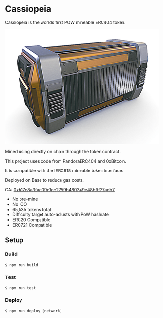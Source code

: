 # Cassiopeia

Cassiopeia is the worlds first POW mineable ERC404 token.

![image](/metadata/image.png)

Mined using directly on chain through the token contract.

This project uses code from PandoraERC404 and 0xBitcoin.

It is compatible with the IERC918 mineable token interface.

Deployed on Base to reduce gas costs.

CA: [0xb17c8a3fad09c1ec2759b480349e48bfff37adb7](https://basescan.org/address/0xb17c8a3fad09c1ec2759b480349e48bfff37adb7)

- No pre-mine
- No ICO
- 65,535 tokens total
- Difficulty target auto-adjusts with PoW hashrate
- ERC20 Compatible
- ERC721 Compatible

## Setup

### Build

```shell
$ npm run build
```

### Test

```shell
$ npm run test
```

### Deploy

```shell
$ npm run deploy:[network]
```
